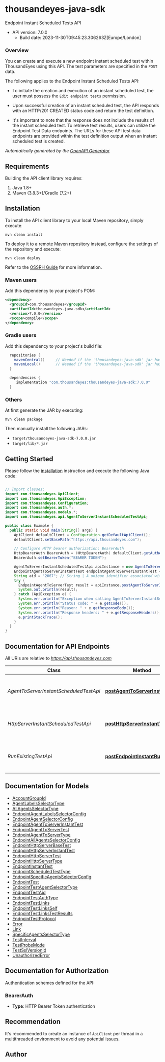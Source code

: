 # thousandeyes-java-sdk

Endpoint Instant Scheduled Tests API
- API version: 7.0.0
  - Build date: 2023-11-30T09:45:23.306263Z[Europe/London]


### Overview

You can create and execute a new endpoint instant scheduled test within ThousandEyes using this API. The test parameters are specified in the `POST` data.

The following applies to the Endpoint Instant Scheduled Tests API:

* To initiate the creation and execution of an instant scheduled test, the user must possess the `Edit endpoint tests` permission.

* Upon successful creation of an instant scheduled test, the API responds with an HTTP/201 CREATED status code and return the test definition.
* It's important to note that the response does not include the results of the instant scheduled test. To retrieve test results, users can utilize the Endpoint Test Data endpoints.
The URLs for these API test data endpoints are provided within the test definition output when an instant scheduled test is created.



*Automatically generated by the [OpenAPI Generator](https://openapi-generator.tech)*


## Requirements

Building the API client library requires:
1. Java 1.8+
2. Maven (3.8.3+)/Gradle (7.2+)

## Installation

To install the API client library to your local Maven repository, simply execute:

```shell
mvn clean install
```

To deploy it to a remote Maven repository instead, configure the settings of the repository and execute:

```shell
mvn clean deploy
```

Refer to the [OSSRH Guide](http://central.sonatype.org/pages/ossrh-guide.html) for more information.

### Maven users

Add this dependency to your project's POM:

```xml
<dependency>
  <groupId>com.thousandeyes</groupId>
  <artifactId>thousandeyes-java-sdk</artifactId>
  <version>7.0.0</version>
  <scope>compile</scope>
</dependency>
```

### Gradle users

Add this dependency to your project's build file:

```groovy
  repositories {
    mavenCentral()     // Needed if the 'thousandeyes-java-sdk' jar has been published to maven central.
    mavenLocal()       // Needed if the 'thousandeyes-java-sdk' jar has been published to the local maven repo.
  }

  dependencies {
     implementation "com.thousandeyes:thousandeyes-java-sdk:7.0.0"
  }
```

### Others

At first generate the JAR by executing:

```shell
mvn clean package
```

Then manually install the following JARs:

* `target/thousandeyes-java-sdk-7.0.0.jar`
* `target/lib/*.jar`

## Getting Started

Please follow the [installation](#installation) instruction and execute the following Java code:

```java

// Import classes:
import com.thousandeyes.ApiClient;
import com.thousandeyes.ApiException;
import com.thousandeyes.Configuration;
import com.thousandeyes.auth.*;
import com.thousandeyes.models.*;
import com.thousandeyes.api.AgentToServerInstantScheduledTestApi;

public class Example {
  public static void main(String[] args) {
    ApiClient defaultClient = Configuration.getDefaultApiClient();
    defaultClient.setBasePath("https://api.thousandeyes.com");
    
    // Configure HTTP bearer authorization: BearerAuth
    HttpBearerAuth BearerAuth = (HttpBearerAuth) defaultClient.getAuthentication("BearerAuth");
    BearerAuth.setBearerToken("BEARER TOKEN");

    AgentToServerInstantScheduledTestApi apiInstance = new AgentToServerInstantScheduledTestApi(defaultClient);
    EndpointAgentToServerInstantTest endpointAgentToServerInstantTest = new EndpointAgentToServerInstantTest(); // EndpointAgentToServerInstantTest | 
    String aid = "2067"; // String | A unique identifier associated with your account group. You can retrieve your `AccountGroupId` from the `/account-groups` endpoint. Note that you must be assigned to the target account group. Specifying this parameter without being assigned to the target account group will result in an error response.
    try {
      EndpointAgentToServerTest result = apiInstance.postAgentToServerInstantTest(endpointAgentToServerInstantTest, aid);
      System.out.println(result);
    } catch (ApiException e) {
      System.err.println("Exception when calling AgentToServerInstantScheduledTestApi#postAgentToServerInstantTest");
      System.err.println("Status code: " + e.getCode());
      System.err.println("Reason: " + e.getResponseBody());
      System.err.println("Response headers: " + e.getResponseHeaders());
      e.printStackTrace();
    }
  }
}

```

## Documentation for API Endpoints

All URIs are relative to *https://api.thousandeyes.com*

Class | Method | HTTP request | Description
------------ | ------------- | ------------- | -------------
*AgentToServerInstantScheduledTestApi* | [**postAgentToServerInstantTest**](docs/AgentToServerInstantScheduledTestApi.md#postAgentToServerInstantTest) | **POST** /v7/endpoint/tests/scheduled-tests/agent-to-server/instant | Run agent to server instant scheduled test
*HttpServerInstantScheduledTestApi* | [**postHttpServerInstantTest**](docs/HttpServerInstantScheduledTestApi.md#postHttpServerInstantTest) | **POST** /v7/endpoint/tests/scheduled-tests/http-server/instant | Run http server instant scheduled test
*RunExistingTestApi* | [**postEndpointInstantRun**](docs/RunExistingTestApi.md#postEndpointInstantRun) | **POST** /v7/endpoint/tests/scheduled-tests/{testId}/run | Run endpoint instant scheduled test


## Documentation for Models

 - [AccountGroupId](docs/AccountGroupId.md)
 - [AgentLabelsSelectorType](docs/AgentLabelsSelectorType.md)
 - [AllAgentsSelectorType](docs/AllAgentsSelectorType.md)
 - [EndpointAgentLabelsSelectorConfig](docs/EndpointAgentLabelsSelectorConfig.md)
 - [EndpointAgentSelectorConfig](docs/EndpointAgentSelectorConfig.md)
 - [EndpointAgentToServerInstantTest](docs/EndpointAgentToServerInstantTest.md)
 - [EndpointAgentToServerTest](docs/EndpointAgentToServerTest.md)
 - [EndpointAgentToServerType](docs/EndpointAgentToServerType.md)
 - [EndpointAllAgentsSelectorConfig](docs/EndpointAllAgentsSelectorConfig.md)
 - [EndpointHttpServerBaseTest](docs/EndpointHttpServerBaseTest.md)
 - [EndpointHttpServerInstantTest](docs/EndpointHttpServerInstantTest.md)
 - [EndpointHttpServerTest](docs/EndpointHttpServerTest.md)
 - [EndpointHttpServerType](docs/EndpointHttpServerType.md)
 - [EndpointInstantTest](docs/EndpointInstantTest.md)
 - [EndpointScheduledTestType](docs/EndpointScheduledTestType.md)
 - [EndpointSpecificAgentsSelectorConfig](docs/EndpointSpecificAgentsSelectorConfig.md)
 - [EndpointTest](docs/EndpointTest.md)
 - [EndpointTestAgentSelectorType](docs/EndpointTestAgentSelectorType.md)
 - [EndpointTestAid](docs/EndpointTestAid.md)
 - [EndpointTestAuthType](docs/EndpointTestAuthType.md)
 - [EndpointTestLinks](docs/EndpointTestLinks.md)
 - [EndpointTestLinksSelf](docs/EndpointTestLinksSelf.md)
 - [EndpointTestLinksTestResults](docs/EndpointTestLinksTestResults.md)
 - [EndpointTestProtocol](docs/EndpointTestProtocol.md)
 - [Error](docs/Error.md)
 - [Link](docs/Link.md)
 - [SpecificAgentsSelectorType](docs/SpecificAgentsSelectorType.md)
 - [TestInterval](docs/TestInterval.md)
 - [TestProbeMode](docs/TestProbeMode.md)
 - [TestSslVersionId](docs/TestSslVersionId.md)
 - [UnauthorizedError](docs/UnauthorizedError.md)


<a id="documentation-for-authorization"></a>
## Documentation for Authorization


Authentication schemes defined for the API:
<a id="BearerAuth"></a>
### BearerAuth

- **Type**: HTTP Bearer Token authentication


## Recommendation

It's recommended to create an instance of `ApiClient` per thread in a multithreaded environment to avoid any potential issues.

## Author



